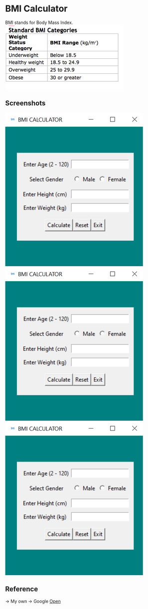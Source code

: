 # BMI Calculator

BMI stands for Body Mass Index.\
![Chart](images/bmi-chart.png)


## Screenshots

![Screenshot1](images/ss1.png)
![Screenshot2](images/ss1.png)
![Screenshot3](images/ss1.png)

## Reference
-> My own 
-> Google [Open](https://www.google.com)
